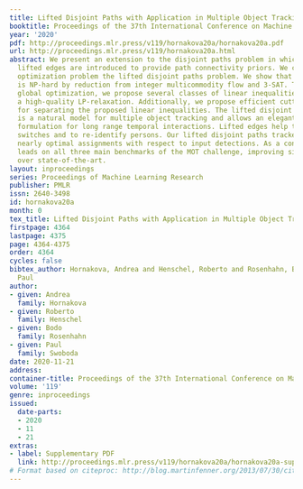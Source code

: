 ```yaml
---
title: Lifted Disjoint Paths with Application in Multiple Object Tracking
booktitle: Proceedings of the 37th International Conference on Machine Learning
year: '2020'
pdf: http://proceedings.mlr.press/v119/hornakova20a/hornakova20a.pdf
url: http://proceedings.mlr.press/v119/hornakova20a.html
abstract: We present an extension to the disjoint paths problem in which additional
  lifted edges are introduced to provide path connectivity priors. We call the resulting
  optimization problem the lifted disjoint paths problem. We show that this problem
  is NP-hard by reduction from integer multicommodity flow and 3-SAT. To enable practical
  global optimization, we propose several classes of linear inequalities that produce
  a high-quality LP-relaxation. Additionally, we propose efficient cutting plane algorithms
  for separating the proposed linear inequalities. The lifted disjoint path problem
  is a natural model for multiple object tracking and allows an elegant mathematical
  formulation for long range temporal interactions. Lifted edges help to prevent id
  switches and to re-identify persons. Our lifted disjoint paths tracker achieves
  nearly optimal assignments with respect to input detections. As a consequence, it
  leads on all three main benchmarks of the MOT challenge, improving significantly
  over state-of-the-art.
layout: inproceedings
series: Proceedings of Machine Learning Research
publisher: PMLR
issn: 2640-3498
id: hornakova20a
month: 0
tex_title: Lifted Disjoint Paths with Application in Multiple Object Tracking
firstpage: 4364
lastpage: 4375
page: 4364-4375
order: 4364
cycles: false
bibtex_author: Hornakova, Andrea and Henschel, Roberto and Rosenhahn, Bodo and Swoboda,
  Paul
author:
- given: Andrea
  family: Hornakova
- given: Roberto
  family: Henschel
- given: Bodo
  family: Rosenhahn
- given: Paul
  family: Swoboda
date: 2020-11-21
address: 
container-title: Proceedings of the 37th International Conference on Machine Learning
volume: '119'
genre: inproceedings
issued:
  date-parts:
  - 2020
  - 11
  - 21
extras:
- label: Supplementary PDF
  link: http://proceedings.mlr.press/v119/hornakova20a/hornakova20a-supp.pdf
# Format based on citeproc: http://blog.martinfenner.org/2013/07/30/citeproc-yaml-for-bibliographies/
---
```


